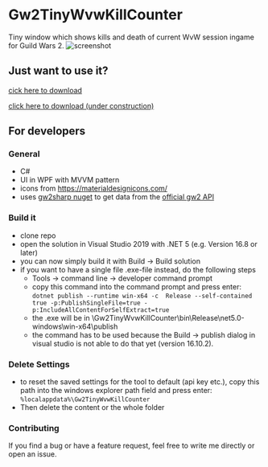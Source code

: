 # Gw2TinyWvwKillCounter
Tiny window which shows kills and death of current WvW session ingame for Guild Wars 2.
![screenshot](https://user-images.githubusercontent.com/43114787/128597538-ea2f9690-d240-4f04-81ba-62ba0dc4fb51.jpg)

## Just want to use it?
[cick here to download](https://github.com/Taschenbuch/Gw2TinyWvwKillCounter/releases)

[click here to download (under construction)](https://taschenbuch.github.io/Gw2TinyWvwKillCounter/)

## For developers

### General
- C#
- UI in WPF with MVVM pattern
- icons from https://materialdesignicons.com/
- uses [gw2sharp nuget](https://archomeda.github.io/Gw2Sharp/master/guides/introduction.html) to get data from the [official gw2 API](https://wiki.guildwars2.com/wiki/API:Main)  

### Build it
- clone repo
- open the solution in Visual Studio 2019 with .NET 5 (e.g. Version 16.8 or later) 
- you can now simply build it with Build -> Build solution
- if you want to have a single file .exe-file instead, do the following steps
  - Tools -> command line -> developer command prompt
  - copy this command into the command prompt and press enter:  
 ```dotnet publish --runtime win-x64 -c  Release --self-contained true -p:PublishSingleFile=true -p:IncludeAllContentForSelfExtract=true```
  - the .exe will be in \Gw2TinyWvwKillCounter\bin\Release\net5.0-windows\win-x64\publish
  - the command has to be used because the Build -> publish dialog in visual studio is not able to do that yet (version 16.10.2).

### Delete Settings
- to reset the saved settings for the tool to default (api key etc.), copy this path into the windows explorer path field and press enter: ```%localappdata%\Gw2TinyWvwKillCounter```
- Then delete the content or the whole folder

### Contributing
If you find a bug or have a feature request, feel free to write me directly or open an issue.
